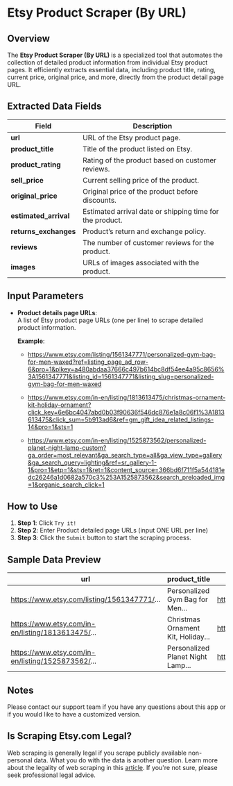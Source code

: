 # Etsy Product Scraper (By URL)

## Overview

The  **Etsy Product Scraper (By URL)** is a specialized tool that automates the collection of detailed product information from individual Etsy product pages. It efficiently extracts essential data, including product title, rating, current price, original price, and more, directly from the product detail page URL.


## **Extracted Data Fields**

| **Field**             | **Description**                                               |
|-----------------------|---------------------------------------------------------------|
| **url**               | URL of the Etsy product page.                                 |
| **product_title**     | Title of the product listed on Etsy.                          |
| **product_rating**    | Rating of the product based on customer reviews.              |
| **sell_price**        | Current selling price of the product.                         |
| **original_price**    | Original price of the product before discounts.               |
| **estimated_arrival** | Estimated arrival date or shipping time for the product.      |
| **returns_exchanges** | Product’s return and exchange policy.                         |
| **reviews**           | The number of customer reviews for the product.               |
| **images**            | URLs of images associated with the product.                   |


## Input Parameters

- **Product details page URLs**:  
    A list of Etsy product page URLs (one per line) to scrape detailed product information.

  **Example**:  
    - https://www.etsy.com/listing/1561347771/personalized-gym-bag-for-men-waxed?ref=listing_page_ad_row-6&pro=1&plkey=a480abdaa37666c497b614bc8df54ee4a95c8656%3A1561347771&listing_id=1561347771&listing_slug=personalized-gym-bag-for-men-waxed
    
    - https://www.etsy.com/in-en/listing/1813613475/christmas-ornament-kit-holiday-ornament?click_key=6e6bc4047abd0b03f90636f546dc876e1a8c06f1%3A1813613475&click_sum=5b913ad6&ref=gm_gift_idea_related_listings-14&pro=1&sts=1
    
    - https://www.etsy.com/in-en/listing/1525873562/personalized-planet-night-lamp-custom?ga_order=most_relevant&ga_search_type=all&ga_view_type=gallery&ga_search_query=lighting&ref=sr_gallery-1-1&pro=1&etp=1&sts=1&ret=1&content_source=366bd6f711f5a544181edc26246a1d0682a570c3%253A1525873562&search_preloaded_img=1&organic_search_click=1 

## How to Use

1. **Step 1**: Click `Try it!`
2. **Step 2**: Enter Product detailed page URLs (input ONE URL per line)
3. **Step 3**: Click the `Submit` button to start the scraping process.


## Sample Data Preview

| **url**                                           | **product_title**                 | **images**                            | **reviews**           | **sell_price** | **original_price**   | **product_rating** | **estimated_arrival** | **returns_exchanges** |
|---------------------------------------------------|-----------------------------------|---------------------------------------|-----------------------|----------------|----------------------|--------------------|-----------------------|-----------------------|
| https://www.etsy.com/listing/1561347771/...       | Personalized Gym Bag for Men...   | https://i.etsystatic.com/46240522/... | 34 shop reviews       | ₹ 14,308       | ₹ 17,885             | 4.75               | 13-18 Nov             | Accepted              |
| https://www.etsy.com/in-en/listing/1813613475/... | Christmas Ornament Kit, Holiday...| https://i.etsystatic.com/46240522/... | 11,850 shop reviews   | ₹ 1,920+       | ₹ 2,743+             | 4.8473             | N/A                   | Accepted              |
| https://www.etsy.com/in-en/listing/1525873562/... | Personalized Planet Night Lamp... | https://i.etsystatic.com/46240522/... | 793 reviews           | ₹ 2,455+       | ₹ 4,463+             | 4.7987             | N/A                   | Accepted              |


## Notes

Please contact our support team if you have any questions about this app or if you would like to have a customized version.

## Is Scraping Etsy.com Legal?

Web scraping is generally legal if you scrape publicly available non-personal data. What you do with the data is another question. Learn more about the legality of web scraping in this [article](#). If you're not sure, please seek professional legal advice.




